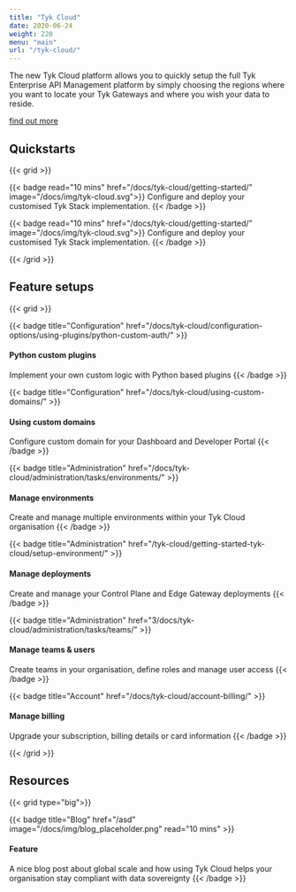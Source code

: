 ```yaml
---
title: "Tyk Cloud"
date: 2020-06-24
weight: 220
menu: "main"
url: "/tyk-cloud/"
---
```


The new Tyk Cloud platform allows you to quickly setup the full Tyk Enterprise API Management platform by simply choosing the regions where you want to locate your Tyk Gateways and where you wish your data to reside.

[find out more](#)

## Quickstarts

{{< grid >}}

{{< badge read="10 mins" href="/docs/tyk-cloud/getting-started/" image="/docs/img/tyk-cloud.svg">}}
Configure and deploy your customised Tyk Stack implementation. 
{{< /badge >}}

{{< badge read="10 mins" href="/docs/tyk-cloud/getting-started/" image="/docs/img/tyk-cloud.svg">}}
Configure and deploy your customised Tyk Stack implementation. 
{{< /badge >}}

{{< /grid >}}

## Feature setups

{{< grid >}}

{{< badge title="Configuration" href="/docs/tyk-cloud/configuration-options/using-plugins/python-custom-auth/" >}}
#### Python custom plugins

Implement your own custom logic with Python based plugins
{{< /badge >}}

{{< badge title="Configuration" href="/docs/tyk-cloud/using-custom-domains/" >}}
#### Using custom domains

Configure custom domain for your Dashboard and Developer Portal
{{< /badge >}}

{{< badge title="Administration" href="/docs/tyk-cloud/administration/tasks/environments/" >}}
#### Manage environments

Create and manage multiple environments within your Tyk Cloud organisation
{{< /badge >}}

{{< badge title="Administration" href="/tyk-cloud/getting-started-tyk-cloud/setup-environment/" >}}
#### Manage deployments

Create and manage your Control Plane and Edge Gateway deployments
{{< /badge >}}

{{< badge title="Administration" href="3/docs/tyk-cloud/administration/tasks/teams/" >}}
#### Manage teams & users

Create teams in your organisation, define roles and manage user access
{{< /badge >}}

{{< badge title="Account" href="/docs/tyk-cloud/account-billing/" >}}
#### Manage billing

Upgrade your subscription, billing details or card information
{{< /badge >}}

{{< /grid >}}

## Resources

{{< grid type="big">}}

{{< badge title="Blog" href="/asd" image="/docs/img/blog_placeholder.png" read="10 mins" >}}
#### Feature

A nice blog post about global scale and how using Tyk Cloud helps your organisation stay compliant with data sovereignty
{{< /badge >}}